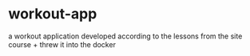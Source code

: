 # workout-app
a workout application developed according to the lessons from the site course + threw it into the docker
